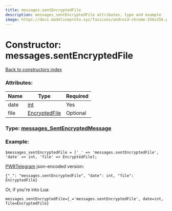 ```yaml
---
title: messages.sentEncryptedFile
description: messages_sentEncryptedFile attributes, type and example
image: https://docs.madelineproto.xyz/favicons/android-chrome-256x256.png
---
```

# Constructor: messages.sentEncryptedFile  
[Back to constructors index](index.md)



### Attributes:

| Name     |    Type       | Required |
|----------|---------------|----------|
|date|[int](../types/int.md) | Yes|
|file|[EncryptedFile](../types/EncryptedFile.md) | Optional|



### Type: [messages\_SentEncryptedMessage](../types/messages_SentEncryptedMessage.md)


### Example:

```
$messages_sentEncryptedFile = ['_' => 'messages.sentEncryptedFile', 'date' => int, 'file' => EncryptedFile];
```  

[PWRTelegram](https://pwrtelegram.xyz) json-encoded version:

```
{"_": "messages.sentEncryptedFile", "date": int, "file": EncryptedFile}
```


Or, if you're into Lua:  


```
messages_sentEncryptedFile={_='messages.sentEncryptedFile', date=int, file=EncryptedFile}

```


